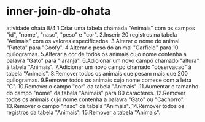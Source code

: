 # inner-join-db-ohata
atividade ohata 8/4
1.Criar uma tabela chamada "Animais" com os campos "id", "nome", "nasc", "peso" e "cor".
2.Inserir 20 registros na tabela "Animais" com os valores especificados.
3.Alterar o nome do animal "Pateta" para "Goofy".
4.Alterar o peso do animal "Garfield" para 10 quilogramas.
5.Alterar a cor de todos os animais cujo nome contenha a palavra "Gato" para "laranja".
6.Adicionar um novo campo chamado "altura" à tabela "Animais".
7.Adicionar um novo campo chamado "observacao" à tabela "Animais".
8.Remover todos os animais que pesam mais que 200 quilogramas.
9.Remover todos os animais cujo nome comece com a letra "C".
10.Remover o campo "cor" da tabela "Animais".
11.Aumentar o tamanho do campo "nome" da tabela "Animais" para 80 caracteres.
12.Remover todos os animais cujo nome contenha a palavra "Gato" ou "Cachorro".
13.Remover o campo "nasc" da tabela "Animais".
14.Remover todos os registros da tabela "Animais".
15.Remover a tabela "Animais".
